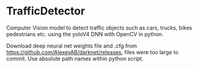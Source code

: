 # TrafficDetector
Computer Vision model to detect traffic objects such as cars, trucks, bikes pedestrians etc. using the yoloV4 DNN with OpenCV in python. 

Download deep neural net weights file and .cfg from https://github.com/AlexeyAB/darknet/releases, files were too large to commit. Use absolute path names within python script.
